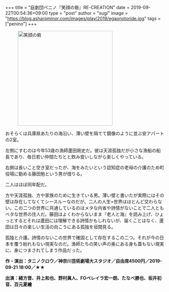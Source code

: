 +++
title = "庭劇団ペニノ『笑顔の砦』RE-CREATION"
date = 2019-09-22T00:54:36+09:00
type = "post"
author = "sugi"
image = "https://blog.asharpminor.com/images/play/2019/egaonotoride.jpg"
tags = ["penino"]
+++
<figure class="alignleft"><img src="/images/play/2019/egaonotoride.jpg" alt="笑顔の砦" style="width: 300px !important;"></figure>

おそらくは兵庫県あたりの海沿い、薄い壁を隔てて鏡像のように並ぶ安アパートの2室。

左側にすむのは今年53歳の漁師蘆田剛史だ。彼は天涯孤独だが小さな漁船の船長であり、毎日若い仲間たちとと飲み食いしながら楽しくやっている。

右側は長いこと空き室だったが、海をみたいという認知症の老母の介護のため町役場に勤める藤田勉という男が借りる。

二人はほぼ同年配だ。

方や天涯孤独、方や家族のために生きている男。薄い壁と書いたが実際にはその壁は存在してなくてシースルーなのだが、二人の人生=世界はほとんど交わらない。この二つの世界に共通しているのはメタな内省や詩情がないことで二人ともベタな世界の住人だ。藤田はよくわからないまま『老人と海』を読み上げ、ひょっとするとそれは蘆田には理解できる詩情かもしれないが、届くことはなく、蘆田は日々の楽しい生活の向こうにある孤独を垣間見る。

孤独と介護。詩情のないこの世界で確固として存在するこの二つ。それが今の日本を覆う紛れもない現実なのだ。漁師たちの笑い声の奥にある身も蓋もない現実に、身につまされてしまう作品だった。

**作・演出：タニノクロウ／神奈川芸術劇場大スタジオ／自由席4500円／2019-09-21 18:00／★★**

**出演：緒方晋、井上和也、野村眞人、FOペレイラ宏一朗、たなべ勝也、坂井初音、百元夏繪**